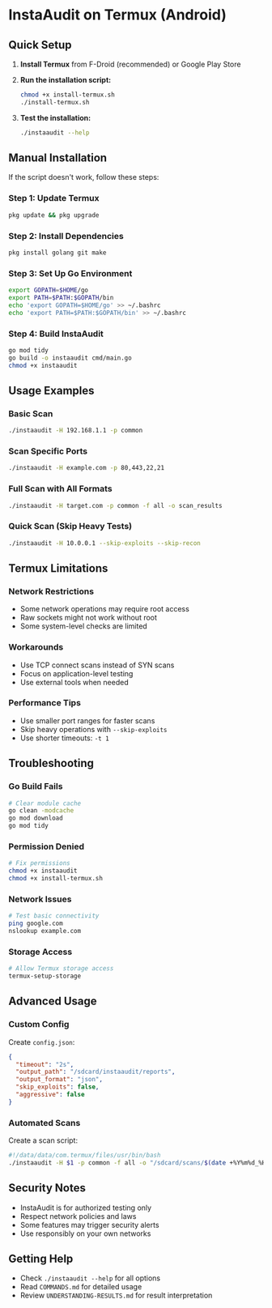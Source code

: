# InstaAudit on Termux (Android)

## Quick Setup

1. **Install Termux** from F-Droid (recommended) or Google Play Store

2. **Run the installation script:**
   ```bash
   chmod +x install-termux.sh
   ./install-termux.sh
   ```

3. **Test the installation:**
   ```bash
   ./instaaudit --help
   ```

## Manual Installation

If the script doesn't work, follow these steps:

### Step 1: Update Termux
```bash
pkg update && pkg upgrade
```

### Step 2: Install Dependencies
```bash
pkg install golang git make
```

### Step 3: Set Up Go Environment
```bash
export GOPATH=$HOME/go
export PATH=$PATH:$GOPATH/bin
echo 'export GOPATH=$HOME/go' >> ~/.bashrc
echo 'export PATH=$PATH:$GOPATH/bin' >> ~/.bashrc
```

### Step 4: Build InstaAudit
```bash
go mod tidy
go build -o instaaudit cmd/main.go
chmod +x instaaudit
```

## Usage Examples

### Basic Scan
```bash
./instaaudit -H 192.168.1.1 -p common
```

### Scan Specific Ports
```bash
./instaaudit -H example.com -p 80,443,22,21
```

### Full Scan with All Formats
```bash
./instaaudit -H target.com -p common -f all -o scan_results
```

### Quick Scan (Skip Heavy Tests)
```bash
./instaaudit -H 10.0.0.1 --skip-exploits --skip-recon
```

## Termux Limitations

### Network Restrictions
- Some network operations may require root access
- Raw sockets might not work without root
- Some system-level checks are limited

### Workarounds
- Use TCP connect scans instead of SYN scans
- Focus on application-level testing
- Use external tools when needed

### Performance Tips
- Use smaller port ranges for faster scans
- Skip heavy operations with `--skip-exploits`
- Use shorter timeouts: `-t 1`

## Troubleshooting

### Go Build Fails
```bash
# Clear module cache
go clean -modcache
go mod download
go mod tidy
```

### Permission Denied
```bash
# Fix permissions
chmod +x instaaudit
chmod +x install-termux.sh
```

### Network Issues
```bash
# Test basic connectivity
ping google.com
nslookup example.com
```

### Storage Access
```bash
# Allow Termux storage access
termux-setup-storage
```

## Advanced Usage

### Custom Config
Create `config.json`:
```json
{
  "timeout": "2s",
  "output_path": "/sdcard/instaaudit/reports",
  "output_format": "json",
  "skip_exploits": false,
  "aggressive": false
}
```

### Automated Scans
Create a scan script:
```bash
#!/data/data/com.termux/files/usr/bin/bash
./instaaudit -H $1 -p common -f all -o "/sdcard/scans/$(date +%Y%m%d_%H%M%S)"
```

## Security Notes

- InstaAudit is for authorized testing only
- Respect network policies and laws
- Some features may trigger security alerts
- Use responsibly on your own networks

## Getting Help

- Check `./instaaudit --help` for all options
- Read `COMMANDS.md` for detailed usage
- Review `UNDERSTANDING-RESULTS.md` for result interpretation